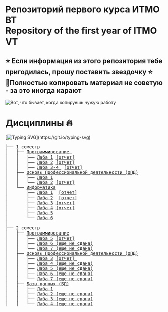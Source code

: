 # Репозиторий первого курса ИТМО ВТ <br> Repository of the first year of ITMO VT 

## ⭐ Если информация из этого репозитория тебе пригодилась, прошу поставить звездочку ⭐ <br>📌Полностью копировать материал не советую - за это иногда карают


![Вот, что бывает, когда копируешь чужую работу](/gifStorage/cats.gif)


# Дисциплины 🔥
[![Typing SVG](https://readme-typing-svg.demolab.com?font=Fira+Code&size=21&duration=2000&pause=100&color=5CF700&background=FFFFFF00&center=true&multiline=true&width=700&height=100&lines=%D0%A1%D0%B8%D1%81%D1%82%D0%B5%D0%BC%D0%BD%D0%BE%D0%B5+%D0%9F%D1%80%D0%B8%D0%BA%D0%BB%D0%B0%D0%B4%D0%BD%D0%BE%D0%B5+%D0%9F%D1%80%D0%BE%D0%B3%D1%80%D0%B0%D0%BC%D0%BC%D0%BD%D0%BE%D0%B5+%D0%9E%D0%B1%D0%B5%D1%81%D0%BF%D0%B5%D1%87%D0%B5%D0%BD%D0%B8%D0%B5+(09.03.04);+;10000100001100001000110101100001111001000011)](https://git.io/typing-svg)

<pre>
├── 1 семестр
│   ├── <a href="https://github.com/Megadeth2006/ITMO_files/tree/main/Programming">Программирование </a>
│   │   ├── <a href="https://github.com/Megadeth2006/ITMO_files/tree/main/Programming/lab1">Лаба 1</a> <a href="https://github.com/Megadeth2006/ITMO_files/tree/main/Programming/lab1/lab1.pdf">[отчет]</a>
│   │   ├── <a href="https://github.com/Megadeth2006/ITMO_files/tree/main/Programming/lab2">Лаба 2</a> <a href="https://github.com/Megadeth2006/ITMO_files/tree/main/Programming/lab2/lab2.pdf">[отчет]</a>
│   │   ├── <a href="https://github.com/Megadeth2006/ITMO_files/tree/main/Programming/lab3">Лаба 3-4 </a> <a href="https://github.com/Megadeth2006/ITMO_files/blob/main/Programming/lab3/lab3-4.pdf">[отчет]</a>
│   ├── <a href="https://github.com/Megadeth2006/ITMO_files/tree/main/BasicsOfProfessionalActivity">Основы Профессиональной деятельности (ОПД)</a>
│   │   ├── <a href="https://github.com/Megadeth2006/ITMO_files/tree/main/BasicsOfProfessionalActivity/lab1">Лаба 1</a> 
│   │   └── <a href="https://github.com/Megadeth2006/ITMO_files/tree/main/BasicsOfProfessionalActivity/lab2">Лаба 2</a> <a href="https://github.com/Megadeth2006/ITMO_files/tree/main/BasicsOfProfessionalActivity/lab2/lab2.pdf">[отчет]</a>
│   └── <a href="https://github.com/Megadeth2006/ITMO_files/tree/main/Informatics">Информатика</a>
│       ├── <a href="https://github.com/Megadeth2006/ITMO_files/tree/main/Informatics/lab1">Лаба 1</a> </a> <a href="https://github.com/Megadeth2006/ITMO_files/tree/main/Informatics/lab2/lab2.pdf">[отчет]</a>
│       ├── <a href="https://github.com/Megadeth2006/ITMO_files/tree/main/Informatics/lab2">Лаба 2</a> </a> <a href="https://github.com/Megadeth2006/ITMO_files/tree/main/Informatics/lab2/lab2.pdf">[отчет]</a>
│       ├── <a href="https://github.com/Megadeth2006/ITMO_files/tree/main/Informatics/lab3">Лаба 3</a> <a href="https://github.com/Megadeth2006/ITMO_files/tree/main/Informatics/lab3/lab3.pdf">[отчет]</a>
│       ├── <a href="https://github.com/Megadeth2006/ITMO_files/tree/main/Informatics/lab4">Лаба 4</a> <a href="https://github.com/Megadeth2006/ITMO_files/tree/main/Informatics/lab4/lab4.pdf">[отчет]</a>
│       ├── <a href="https://github.com/Megadeth2006/ITMO_files/tree/main/Informatics/lab5">Лаба 5</a>
│       └── <a href="https://github.com/Megadeth2006/ITMO_files/tree/main/Informatics/lab6">Лаба 6</a>
│
├── 2 семестр
│   ├── <a href="https://github.com/Megadeth2006/ITMO_files/tree/main/Programming">Программирование</a>
│   │   ├── <a href="https://github.com/Megadeth2006/ITMO_files/tree/main/Programming/lab5">Лаба 5</a> <a href="https://github.com/Megadeth2006/ITMO_files/tree/main/Programming/lab5/lab5.pdf">[отчет]</a>
│   │   ├── <a href="https://github.com/Megadeth2006/ITMO_files/tree/main/Programming/lab6">Лаба 6 (еще не сдана)</a>
│   │   └── <a href="https://github.com/Megadeth2006/ITMO_files/tree/main/Programming/lab7">Лаба 7 (еще не сдана)</a>
│   ├── <a href="https://github.com/Megadeth2006/ITMO_files/tree/main/BasicsOfProfessionalActivity">Основы Профессиональной деятельности (ОПД)</a>
│   │   ├── <a href="https://github.com/Megadeth2006/ITMO_files/tree/main/BasicsOfProfessionalActivity/lab3">Лаба 3</a> <a href="https://github.com/Megadeth2006/ITMO_files/tree/main/BasicsOfProfessionalActivity/lab3/lab3.pdf">[отчет] </a>
│   │   ├── <a href="https://github.com/Megadeth2006/ITMO_files/tree/main/BasicsOfProfessionalActivity/lab4">Лаба 4 (еще не сдана)</a>
│   │   ├── <a href="https://github.com/Megadeth2006/ITMO_files/tree/main/BasicsOfProfessionalActivity/lab5">Лаба 5 (еще не сдана)</a>
│   │   ├── <a href="https://github.com/Megadeth2006/ITMO_files/tree/main/BasicsOfProfessionalActivity/lab6">Лаба 6 (еще не сдана)</a>
│   │   └── <a href="https://github.com/Megadeth2006/ITMO_files/tree/main/BasicsOfProfessionalActivity/lab7">Лаба 7 (еще не сдана)</a>
│   ├── <a href="https://github.com/Megadeth2006/ITMO_files/tree/main/DataBases">Базы данных (БД)</a>
│   │   ├── <a href="https://github.com/Megadeth2006/ITMO_files/tree/main/DataBases/lab1">Лаба 1</a> 
│   │   ├── <a href="https://github.com/Megadeth2006/ITMO_files/tree/main/DataBases/lab2">Лаба 2 (еще не сдана)</a>
│   │   ├── <a href="https://github.com/Megadeth2006/ITMO_files/tree/main/DataBases/lab3">Лаба 3 (еще не сдана)</a>
│   │   └── <a href="https://github.com/Megadeth2006/ITMO_files/tree/main/DataBases/lab4">Лаба 4 (еще не сдана)</a>
</pre>
